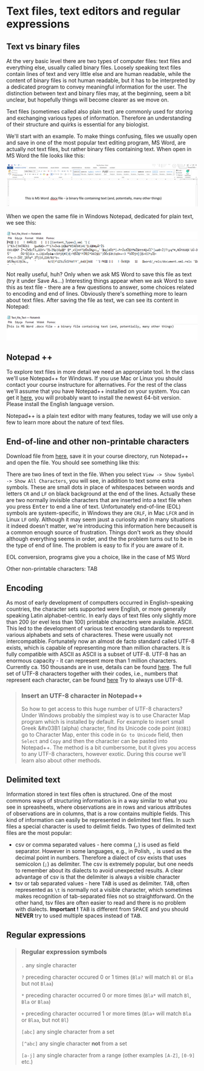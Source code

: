 # Text files, text editors and regular expressions

## Text vs binary files

At the very basic level there are two types of computer files: text files and everything else, usually called binary files. Loosely speaking text files contain lines of text and very little else and are human readable, while the content of binary files is not human readable, but it has to be interpreted by a dedicated program to convey meaningful information for the user. The distinction between text and binary files may, at the beginning, seem a bit unclear, but hopefully things will become clearer as we move on.

Text files (sometimes called also plain text) are commonly used for storing and exchanging various types of information. Therefore an understanding of their structure and quirks is essential for any biologist.

We'll start with an example.
To make things confusing, files we usually open and save in one of the most popular text editing program, MS Word, are actually not text files, but rather binary files containing text. When open in MS Word the file looks like this:

![Word-in-Word](text_Word_in_Word.png)

When we open the same file in Windows Notepad, dedicated for plain text, we see this:

![Word-in-Notepad](text_Word_in_Notepad.png)

Not really useful, huh?
Only when we ask MS Word to save this file as text (try it under Save As...)
Interesting things appear when we ask Word to save this as text file - there are a few questions to answer, some choices related to encoding and end of lines. Obviously there's something more to learn about text files. After saving the file as text, we can see its content in Notepad:

![Text-in_Notepad](text_Text_in_Notepad.png)

## Notepad ++
To explore text files in more detail we need an appropriate tool. In the class we'll use Notepad++ for Windows. If you use Mac or Linux you should contact your course instructure for alternatives. For the rest of the class we'll assume that you have Notepad++ installed on your system. You can get it [here](https://notepad-plus-plus.org/downloads/), you will probably want to install the newest 64-bit version. Please install the English language version.

Notepad++ is a plain text editor with many features, today we will use only a few to learn more about the nature of text files.

## End-of-line and other non-printable characters

Download file from [here](https://www.dropbox.com/s/stfdyaudt0dg0lb/Text_file_01.txt?dl=0), save it in your course directory, run Notepad++ and open the file. You should see something like this:

There are two lines of text in the file. When you select `View -> Show Symbol -> Show All Characters`, you will see, in addition to text some extra symbols. These are small dots in place of whitespaces between words and letters `CR` and `LF` on black background at the end of the lines. Actually these are two normally invisible characters that are inserted into a text file when you press <kbd>Enter</kbd> to end a line of text. Unfortunately end-of-line (EOL) symbols are system-specific, in Windows they are `CRLF`, in Mac `LFCR` and in Linux `LF` only. Although it may seem jaust a curiosity and in many situations it indeed doesn't matter, we're introducing this information here becauseit is a common enough source of frustration. Things don't work as they should although everything seems in order, and the the problem turns out to be in the type of end of line. The problem is easy to fix if you are aware of it.

EOL conversion, programs give you a choice, like in the case of MS Word

Other non-printable characters: TAB

## Encoding

As most of early development of computters occurred in English-speaking countries, the character sets supported were English, or more generally speaking Latin alphabet-centric. In early days of text files only slightly more than 200 (or evel less than 100) printable characters were available. ASCII. This led to the development of various text encoding standards to represnt various alphabets and sets of characteres. These were usually not intercompatible. Fortunately now an almost de facto standard called UTF-8 exists, which is capable of representing more than million characters. It is fully compatible with ASCII as ASCII is a subset of UTF-8. UTF-8 has an enormous capacity - it can represent more than 1 million characters. Currently ca. 150 thousands are in use, details can be found [here](https://www.unicode.org/versions/stats/). The full set of UTF-8 characters together with their codes, i.e., numbers that represent each character, can be found [here](https://www.utf8-chartable.de/)
Try to always use UTF-8.

> ### Insert an UTF-8 character in Notepad++
> So how to get access to this huge number of UTF-8 characters? Under Windows probably the simplest way is to use
 Character Map program which is installed by default. For example to insert small Greek &#x03B1 (alpha) character, find its Unicode code point (`03B1`) go to Character Map, enter this code in `Go to Unicode` field, then `Select` and `Copy` and then the character can be pasted into Notepad++. The method is a bit cumbersome, but it gives you access to any UTF-8 characters, however exotic. During this course we'll learn also about other methods.
 
 
## Delimited text

Information stored in text files often is structured. One of the most commons ways of structuring information is in a way similar to what you see in spreasheets, where observations are in rows and various attributes of observations are in columns, that is a row contains multiple fields. This kind of information can easily be represented in delimited text files. In such files a special character is used to delimit fields. Two types of delimited text files are the most popular: 
* csv or comma separated values - here comma (`,`) is used as field separator. However in some languages, e.g., in Polish, `,` is used as the decimal point in numbers. Therefore a dialect of csv exists that uses semicolon (`;`) as delimiter. The csv is extremely popular, but one needs to remember about its dialects to avoid unexpected results. A clear advantage of csv is that the delimiter is always a visible character
* tsv or tab separated values - here <kbd>TAB</kbd> is used as delimiter. <kbd>TAB</kbd>, often represented as `\t` is normally not a visible character, which sometimes makes recognition of tab-separated files not so straightforward. On the other hand, tsv files are often easier to read and there is no problem with dialects. **Important !** <kbd>TAB</kbd> is different from <kbd>SPACE</kbd> and you should **NEVER** try to used multiple spaces instead of <kbd>TAB</kbd>.


## Regular expressions

> ### Regular expression symbols
> `.` any single character
> 
> `?` preceding character occured 0 or 1 times (`Bla?` will match `Bl` or `Bla` but not `Blaa`)
> 
> `*` preceding character occurred 0 or more times (`Bla*` will match `Bl`, `Bla` or `Blaa`)
> 
> `+` preceding character occurred 1 or more times (`Bla+` will match `Bla` or `Blaa`, but not `Bl`)
> 
> `[abc]` any single character from a set
> 
> `[^abc]` any single character **not** from a set
> 
> `[a-j]` any single character from a range (other examples `[A-Z]`, `[0-9]` etc.)
>
>
>




